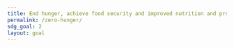 ```yaml
---
title: End hunger, achieve food security and improved nutrition and promote sustainable agriculture
permalink: /zero-hunger/
sdg_goal: 2
layout: goal
---
```


